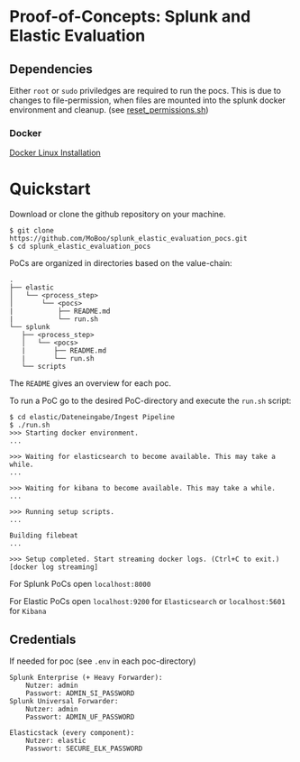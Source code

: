 # Proof-of-Concepts: Splunk and Elastic Evaluation
## Dependencies
Either `root` or `sudo` priviledges are required to run the pocs. 
This is due to changes to file-permission, when files are mounted into the splunk docker environment and cleanup. (see [reset_permissions.sh](splunk/scripts/reset_permissions.sh))
### Docker
[Docker Linux Installation](https://docs.docker.com/engine/install/ubuntu/)

# Quickstart
Download or clone the github repository on your machine.
```
$ git clone https://github.com/MoBoo/splunk_elastic_evaluation_pocs.git
$ cd splunk_elastic_evaluation_pocs
```

PoCs are organized in directories based on the value-chain:
```
.
├── elastic
│   └── <process_step>
│       └── <pocs>
|           ├── README.md
|           └── run.sh
└── splunk
   ├── <process_step>
   │   └── <pocs>
   |       ├── README.md
   |       └── run.sh
   └── scripts
```
The `README` gives an overview for each poc.

To run a PoC go to the desired PoC-directory and execute the `run.sh` script:

```
$ cd elastic/Dateneingabe/Ingest Pipeline
$ ./run.sh
>>> Starting docker environment.
...

>>> Waiting for elasticsearch to become available. This may take a while.
...

>>> Waiting for kibana to become available. This may take a while.
...

>>> Running setup scripts.
...

Building filebeat
...

>>> Setup completed. Start streaming docker logs. (Ctrl+C to exit.)
[docker log streaming]
```

For Splunk PoCs open `localhost:8000`

For Elastic PoCs open `localhost:9200` for `Elasticsearch` or `localhost:5601` for `Kibana`

## Credentials
If needed for poc (see `.env` in each poc-directory)
```
Splunk Enterprise (+ Heavy Forwarder): 
    Nutzer: admin
    Passwort: ADMIN_SI_PASSWORD
Splunk Universal Forwarder: 
    Nutzer: admin
    Passwort: ADMIN_UF_PASSWORD
    
Elasticstack (every component):
    Nutzer: elastic
    Passwort: SECURE_ELK_PASSWORD
```
